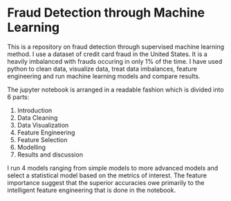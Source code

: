 # Fraud Detection through Machine Learning

This is a repository on fraud detection through supervised machine learning method. I use a dataset of credit card fraud in the United States. It is a heavily imbalanced with frauds occuring in only 1% of the time. I have used python to clean data, visualize data, treat data imbalances, feature engineering and run machine learning models and compare results. 

The jupyter notebook is arranged in a readable fashion which is divided into 6 parts:

1. Introduction
2. Data Cleaning
3. Data Visualization
4. Feature Engineering
5. Feature Selection
6. Modelling
7. Results and discussion

I run 4 models ranging from simple models to more advanced models and select a statistical model based on the metrics of interest. The feature importance suggest that the superior accuracies owe primarily to the intelligent feature engineering that is done in the notebook. 

